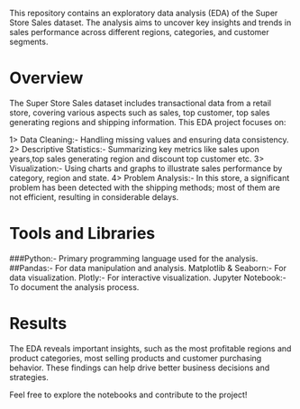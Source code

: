 This repository contains an exploratory data analysis (EDA) of the Super Store Sales dataset. The analysis aims to uncover key insights and trends in sales performance across different regions, categories, and customer segments.

# Overview
The Super Store Sales dataset includes transactional data from a retail store, covering various aspects such as sales, top customer, top sales generating regions and shipping information. This EDA project focuses on:

1> Data Cleaning:-                Handling missing values and ensuring data consistency.
2> Descriptive Statistics:-       Summarizing key metrics like sales upon years,top sales generating region and discount top customer etc.
3> Visualization:-                Using charts and graphs to illustrate sales performance by category, region and state.
4> Problem Analysis:-             In this store, a significant problem has been detected with the shipping methods; most of them are not efficient, resulting in considerable delays.


# Tools and Libraries

###Python:-                  Primary programming language used for the analysis.
##Pandas:-                  For data manipulation and analysis.
Matplotlib & Seaborn:-    For data visualization.
Plotly:-                  For interactive visualization.
Jupyter Notebook:-        To document the analysis process.

# Results
The EDA reveals important insights, such as the most profitable regions and product categories, most selling products and customer purchasing behavior. These findings can help drive better business decisions and strategies.

Feel free to explore the notebooks and contribute to the project!
